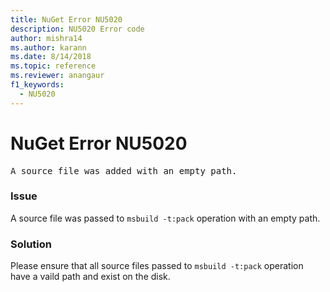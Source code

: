 ```yaml
---
title: NuGet Error NU5020
description: NU5020 Error code
author: mishra14
ms.author: karann
ms.date: 8/14/2018
ms.topic: reference
ms.reviewer: anangaur
f1_keywords: 
  - NU5020
---
```


# NuGet Error NU5020
<pre>A source file was added with an empty path.</pre>

### Issue

A source file was passed to `msbuild -t:pack` operation with an empty path.


### Solution

Please ensure that all source files passed to `msbuild -t:pack` operation have a vaild path and exist on the disk.

